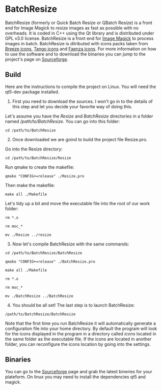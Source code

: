 # BatchResize

BatchResize (formerly or Quick Batch Resize or QBatch Resize) is a front end for Image Magick to resize images as fast as possible with no overheads. It is coded in C++ using the Qt library and is distributed under GPL v3.0 license.
BatchResize is a front end for [Image Magick](https://www.imagemagick.org/) to process images in batch. BatchResize is ditributed with icons packs taken from [Breeze icons](http://https://github.com/KDE/breeze-icons), [Tango icons](https://github.com/Distrotech/tango-icon-theme) and [Faenza icons](https://github.com/shlinux/faenza-icon-theme).
For more information on how to use the software and to download the binaries you can jump to the project's page on [Sourceforge](https://sourceforge.net/p/batchresize/wiki/Documentation/).

## Build

Here are the instructions to compile the project on Linux. You will need the qt5-dev package installed.

1. First you need to download the sources. I won't go in to the details of this step and let you decide your favorite way of doing this.

Let's assume you have the *Resize* and *BatchResize* directories in a folder named */path/to/BatchResize*. You can go into this folder:

`cd /path/to/BatchResize`

2. Once downloaded we are goind to build the project file Resize.pro.

Go into the Resize directory:

`cd /path/to/BatchResize/Resize`

Run qmake to create the makefile:

`qmake "CONFIG+=release" ./Resize.pro`

Then make the makefile:

`make all ./Makefile`

Let's tidy up a bit and move the executable file into the root of our work folder:

`rm *.o`

`rm moc_*`

`mv ./Resize ../resize`

3. Now let's compile BatchResize with the same commands:

`cd /path/to/BatchResize/BatchResize`

`qmake "CONFIG+=release" ./BatchResize.pro`

`make all ./Makefile`

`rm *.o`

`rm moc_*`

`mv ./BatchResize ../BatchResize`

4. You should be all set! The last step is to launch BatchResize:

`/path/to/BatchResize/BatchResize`

Note that the first time you run BatchResize it will automatically generate a configuration file into your home directory.
By default the program will look for the icons displayed in the program in a directory called *icons* located in the same folder as the executable file.
If the icons are located in another folder, you can reconfigure the icons location by going into the settings.

## Binaries

You can go to the [Sourceforge](https://sourceforge.net/projects/batchresize/files/) page and grab the latest bineries for your plateform. On linux you may need to install the dependencies qt5 and magick.